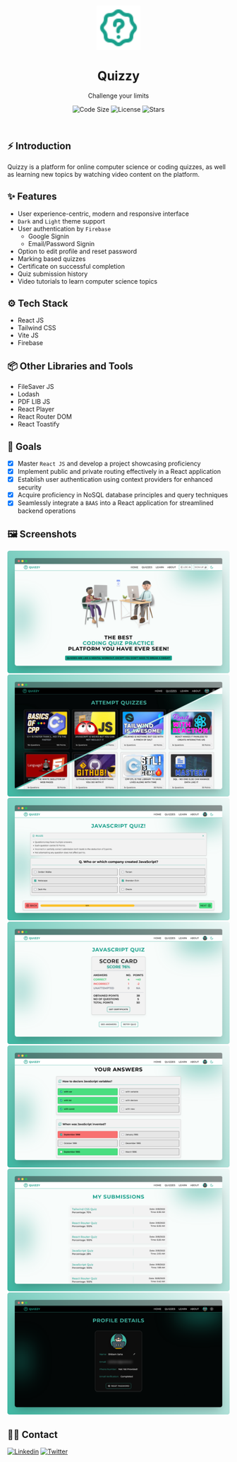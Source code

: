 <p align="center">
    <a href="https://quizzy.shibamsaha.dev">
        <img alt="Quizzy" width="100" src="./public/Logo.svg">
    </a>
</p>

<div align="center">
    <h1>Quizzy</h1>
    <p>Challenge your limits</p>
</div>

<p align="center">
    <img src="https://img.shields.io/github/languages/code-size/s4shibam/quizzy?style=flat-square" alt="Code Size">
    <img src="https://img.shields.io/github/license/s4shibam/quizzy?style=flat-square" alt="License">
    <img src="https://img.shields.io/github/stars/s4shibam/quizzy?style=flat-square&logo=github" alt="Stars">
</p>


<br />


## ⚡ Introduction

Quizzy is a platform for online computer science or coding quizzes, as well as learning new topics by watching video content on the platform.

## ✨ Features
  
-  User experience-centric, modern and responsive interface
-  `Dark` and `Light` theme support
-  User authentication by `Firebase`
   -  Google Signin
   -  Email/Password Signin
-  Option to edit profile and reset password
-  Marking based quizzes
-  Certificate on successful completion
-  Quiz submission history
-  Video tutorials to learn computer science topics


## ⚙️ Tech Stack
  
- React JS
- Tailwind CSS
- Vite JS
- Firebase


## 📦 Other Libraries and Tools
  
- FileSaver JS
- Lodash
- PDF LIB JS
- React Player
- React Router DOM
- React Toastify

## 🎯 Goals

- [x] Master `React JS` and develop a project showcasing proficiency
- [x] Implement public and private routing effectively in a React application
- [x] Establish user authentication using context providers for enhanced security
- [x] Acquire proficiency in NoSQL database principles and query techniques
- [x] Seamlessly integrate a `BAAS` into a React application for streamlined backend operations

## 🖼️ Screenshots

![Landing](./readme_assets/screenshot_1.png)
![Quizzes](./readme_assets/screenshot_2.png)
![Attempt Quiz](./readme_assets/screenshot_3.png)
![Result](./readme_assets/screenshot_4.png)
![Answers](./readme_assets/screenshot_5.png)
![Submissions](./readme_assets/screenshot_6.png)
![User Profile](./readme_assets/screenshot_7.png)


## 👋🏻 Contact

[![Linkedin](https://img.shields.io/badge/LinkedIn-0077B5?style=for-the-badge&logo=linkedin&logoColor=white)](https://www.linkedin.com/in/s4shibam)
[![Twitter](https://img.shields.io/badge/Twitter-00ACEE?style=for-the-badge&logo=twitter&logoColor=white)](https://twitter.com/intent/follow?screen_name=s4shibam)
